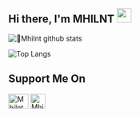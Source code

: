 ##  Hi there, I'm MHILNT <img src="https://github.com/TheDudeThatCode/TheDudeThatCode/blob/master/Assets/Hi.gif" width="29px">

<summary><b></b></summary>
    <img align="center" src="https://github-readme-stats.vercel.app/api?username=Mhilnt&show_icons=true&hide_border=true&hide=issues" alt="🦉Mhilnt github stats">
</details>

![Top Langs](https://github-readme-stats.vercel.app/api/top-langs/?username=MHILNT&show_icons=true&hide_border=true&hide=issues&theme=default)



<!-- SOURCE CODE : https://github.com/Sxp-ID/Sxp-ID -->

<h2> Support Me On</h2>
<p>

<a href="https://www.facebook.com/mhilnt.mhlnt" target="blank"><img align="center" src="https://cdn.jsdelivr.net/npm/simple-icons@3.0.1/icons/facebook.svg" alt="Mhilnt" height="30" width="40" /></a>
<a href="https://github.com/Mhilnt" target="blank"><img align="center" src="https://cdn.jsdelivr.net/npm/simple-icons@v3/icons/github.svg" alt="Mhilnt" height="30" widht="40" /></a> 
